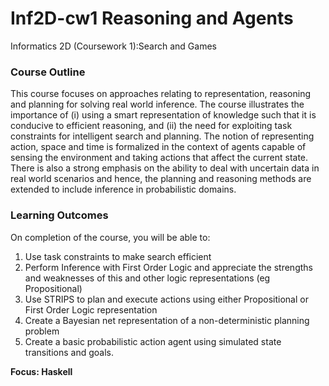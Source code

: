# Inf2D-cw1 Reasoning and Agents
Informatics 2D (Coursework 1):Search and Games

### Course Outline

This course focuses on approaches relating to representation, reasoning and planning for solving real world inference. The course illustrates the importance of (i) using a smart representation of knowledge such that it is conducive to efficient reasoning, and (ii) the need for exploiting task constraints for intelligent search and planning. The notion of representing action, space and time is formalized in the context of agents capable of sensing the environment and taking actions that affect the current state. There is also a strong emphasis on the ability to deal with uncertain data in real world scenarios and hence, the planning and reasoning methods are extended to include inference in probabilistic domains.

### Learning Outcomes

On completion of the course, you will be able to: 

1. Use task constraints to make search efficient
2. Perform Inference with First Order Logic and appreciate the strengths and weaknesses of this and other logic representations (eg Propositional)
3. Use STRIPS to plan and execute actions using either Propositional or First Order Logic representation
4. Create a Bayesian net representation of a non-deterministic planning problem
5. Create a basic probabilistic action agent using simulated state transitions and goals.



**Focus: Haskell**
